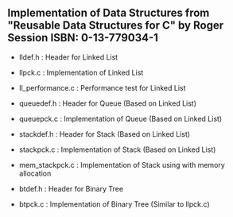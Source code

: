 Implementation of Data Structures from "Reusable Data Structures for C" by Roger Session ISBN: 0-13-779034-1
---

- lldef.h : Header for Linked List
- llpck.c : Implementation of Linked List
- ll_performance.c : Performance test for Linked List

- queuedef.h : Header for Queue (Based on Linked List)
- queuepck.c : Implementation of Queue (Based on Linked List)

- stackdef.h : Header for Stack (Based on Linked List)
- stackpck.c : Implementation of Stack (Based on Linked List)
- mem_stackpck.c : Implementation of Stack using with memory allocation

- btdef.h : Header for Binary Tree
- btpck.c : Implementation of Binary Tree (Similar to llpck.c)
